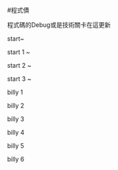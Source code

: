 #程式債

程式碼的Debug或是技術關卡在這更新

start~

start 1 ~

start 2 ~

start 3 ~

billy 1

billy 2

billy 3

billy 4

billy 5

billy 6